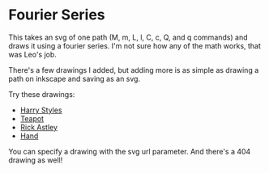 # Fourier Series

This takes an svg of one path (M, m, L, l, C, c, Q, and q commands) and draws it using a fourier series. I'm not sure how any of the math works, that was Leo's job.

There's a few drawings I added, but adding more is as simple as drawing a path on inkscape and saving as an svg.

Try these drawings:
 - [Harry Styles](erickugel.github.io/Fourier-Series/?svg=harry)
 - [Teapot](erickugel.github.io/Fourier-Series/?svg=teapot)
 - [Rick Astley](erickugel.github.io/Fourier-Series/?svg=astley)
 - [Hand](erickugel.github.io/Fourier-Series/?svg=hand)

You can specify a drawing with the svg url parameter. And there's a 404 drawing as well!
